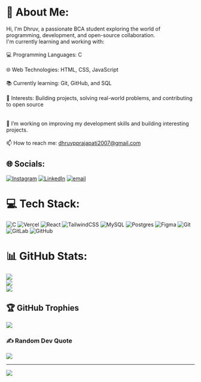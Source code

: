 # 💫 About Me:
Hi, I'm Dhruv, a passionate BCA student exploring the world of programming, development, and open-source collaboration.<br>I'm currently learning and working with:<br><br>💻 Programming Languages: C<br><br>🌐 Web Technologies: HTML, CSS, JavaScript<br><br>📚 Currently learning: Git, GitHub, and SQL<br><br>📌 Interests: Building projects, solving real-world problems, and contributing to open source<br><br><br>🔭 I’m working on improving my development skills and building interesting projects.<br><br>📫 How to reach me: dhruvpprajapati2007@gmail.com


## 🌐 Socials:
[![Instagram](https://img.shields.io/badge/Instagram-%23E4405F.svg?logo=Instagram&logoColor=white)](https://instagram.com/prajapati_dhruv07) [![LinkedIn](https://img.shields.io/badge/LinkedIn-%230077B5.svg?logo=linkedin&logoColor=white)](https://linkedin.com/in/https://www.linkedin.com/in/dhruv-prajapati-616b89362?utm_source=share&utm_campaign=share_via&utm_content=profile&utm_medium=android_app) [![email](https://img.shields.io/badge/Email-D14836?logo=gmail&logoColor=white)](mailto:dhruvpprajapati2007@gmail.com) 

# 💻 Tech Stack:
![C](https://img.shields.io/badge/c-%2300599C.svg?style=for-the-badge&logo=c&logoColor=white) ![Vercel](https://img.shields.io/badge/vercel-%23000000.svg?style=for-the-badge&logo=vercel&logoColor=white) ![React](https://img.shields.io/badge/react-%2320232a.svg?style=for-the-badge&logo=react&logoColor=%2361DAFB) ![TailwindCSS](https://img.shields.io/badge/tailwindcss-%2338B2AC.svg?style=for-the-badge&logo=tailwind-css&logoColor=white) ![MySQL](https://img.shields.io/badge/mysql-4479A1.svg?style=for-the-badge&logo=mysql&logoColor=white) ![Postgres](https://img.shields.io/badge/postgres-%23316192.svg?style=for-the-badge&logo=postgresql&logoColor=white) ![Figma](https://img.shields.io/badge/figma-%23F24E1E.svg?style=for-the-badge&logo=figma&logoColor=white) ![Git](https://img.shields.io/badge/git-%23F05033.svg?style=for-the-badge&logo=git&logoColor=white) ![GitLab](https://img.shields.io/badge/gitlab-%23181717.svg?style=for-the-badge&logo=gitlab&logoColor=white) ![GitHub](https://img.shields.io/badge/github-%23121011.svg?style=for-the-badge&logo=github&logoColor=white)
# 📊 GitHub Stats:
![](https://github-readme-stats.vercel.app/api?username=dhruvprajapati6&theme=dracula&hide_border=false&include_all_commits=false&count_private=false)<br/>
![](https://nirzak-streak-stats.vercel.app/?user=dhruvprajapati6&theme=dracula&hide_border=false)<br/>
![](https://github-readme-stats.vercel.app/api/top-langs/?username=dhruvprajapati6&theme=dracula&hide_border=false&include_all_commits=false&count_private=false&layout=compact)

## 🏆 GitHub Trophies
![](https://github-profile-trophy.vercel.app/?username=dhruvprajapati6&theme=radical&no-frame=false&no-bg=true&margin-w=4)

### ✍️ Random Dev Quote
![](https://quotes-github-readme.vercel.app/api?type=horizontal&theme=radical)

---
[![](https://visitcount.itsvg.in/api?id=dhruvprajapati6&icon=0&color=0)](https://visitcount.itsvg.in)

<!-- Proudly created with GPRM ( https://gprm.itsvg.in ) -->
